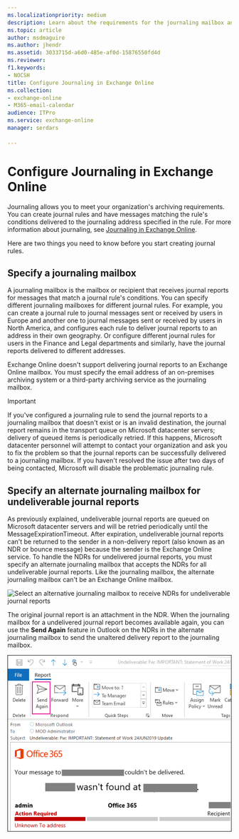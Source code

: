 ```yaml
---
ms.localizationpriority: medium
description: Learn about the requirements for the journaling mailbox and the alternate journaling mailbox in Exchange Online.
ms.topic: article
author: msdmaguire
ms.author: jhendr
ms.assetid: 3033715d-a6d0-485e-af0d-15876550fd4d
ms.reviewer: 
f1.keywords:
- NOCSH
title: Configure Journaling in Exchange Online
ms.collection: 
- exchange-online
- M365-email-calendar
audience: ITPro
ms.service: exchange-online
manager: serdars

---
```


# Configure Journaling in Exchange Online

Journaling allows you to meet your organization's archiving requirements. You can create journal rules and have messages matching the rule's conditions delivered to the journaling address specified in the rule. For more information about journaling, see [Journaling in Exchange Online](journaling.md).

Here are two things you need to know before you start creating journal rules.

## Specify a journaling mailbox

A journaling mailbox is the mailbox or recipient that receives journal reports for messages that match a journal rule's conditions. You can specify different journaling mailboxes for different journal rules. For example, you can create a journal rule to journal messages sent or received by users in Europe and another one to journal messages sent or received by users in North America, and configures each rule to deliver journal reports to an address in their own geography. Or configure different journal rules for users in the Finance and Legal departments and similarly, have the journal reports delivered to different addresses.

Exchange Online doesn't support delivering journal reports to an Exchange Online mailbox. You must specify the email address of an on-premises archiving system or a third-party archiving service as the journaling mailbox.

> [!IMPORTANT]
> If you've configured a journaling rule to send the journal reports to a journaling mailbox that doesn't exist or is an invalid destination, the journal report remains in the transport queue on Microsoft datacenter servers; delivery of queued items is periodically retried. If this happens, Microsoft datacenter personnel will attempt to contact your organization and ask you to fix the problem so that the journal reports can be successfully delivered to a journaling mailbox. If you haven't resolved the issue after two days of being contacted, Microsoft will disable the problematic journaling rule.

## Specify an alternate journaling mailbox for undeliverable journal reports

As previously explained, undeliverable journal reports are queued on Microsoft datacenter servers and will be retried periodically until the MessageExpirationTimeout. After expiration, undeliverable journal reports can't be returned to the sender in a non-delivery report (also known as an NDR or bounce message) because the sender is the Exchange Online service. To handle the NDRs for undelivered journal reports, you must specify an alternate journaling mailbox that accepts the NDRs for all undeliverable journal reports. Like the journaling mailbox, the alternate journaling mailbox can't be an Exchange Online mailbox.

![Select an alternative journaling mailbox to receive NDRs for undeliverable journal reports](../../media/23408455-a7d2-454b-8375-45be81563c36.png)

The original journal report is an attachment in the NDR. When the journaling mailbox for a undelivered journal report becomes available again, you can use the **Send Again** feature in Outlook on the NDRs in the alternate journaling mailbox to send the unaltered delivery report to the journaling mailbox.

![use the Send Again feature in Outlook on the NDRs in the alternate journaling mailbox](../../media/f0101a6f-280a-41a8-84c2-a5718fd1ab9c.png)
